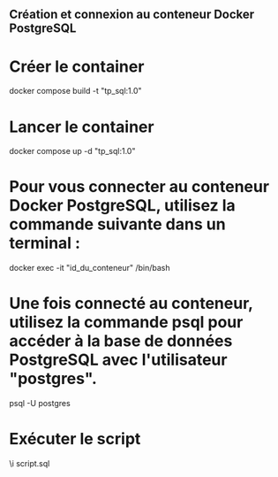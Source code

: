 ## Création et connexion au conteneur Docker PostgreSQL


# Créer le container

docker compose build -t "tp_sql:1.0"



# Lancer le container

docker compose up -d "tp_sql:1.0"



# Pour vous connecter au conteneur Docker PostgreSQL, utilisez la commande suivante dans un terminal :

docker exec -it "id_du_conteneur" /bin/bash



# Une fois connecté au conteneur, utilisez la commande psql pour accéder à la base de données PostgreSQL avec l'utilisateur "postgres".

psql -U postgres



# Exécuter le script

\i script.sql



